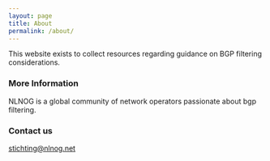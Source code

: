```yaml
---
layout: page
title: About
permalink: /about/
---
```


This website exists to collect resources regarding guidance on BGP filtering considerations.

### More Information

NLNOG is a global community of network operators passionate about bgp filtering.

### Contact us

[stichting@nlnog.net](mailto:stichting@nlnog.net)
